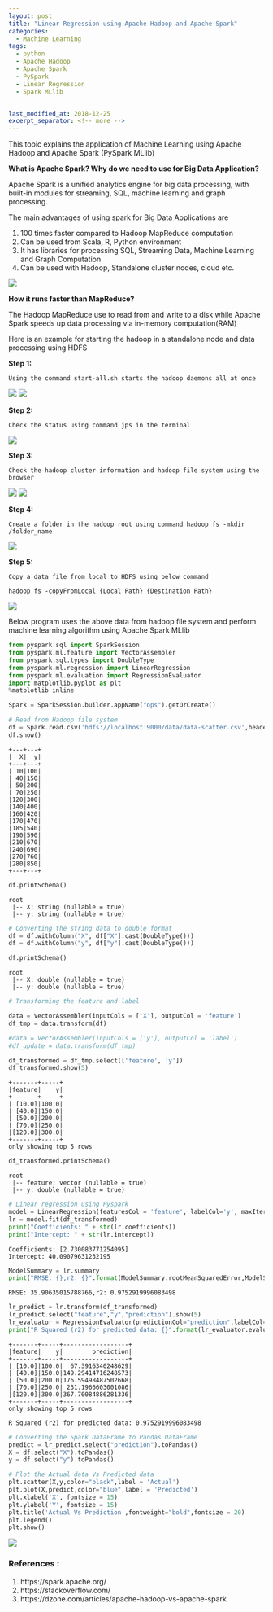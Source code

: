```yaml
---
layout: post
title: "Linear Regression using Apache Hadoop and Apache Spark"
categories:
  - Machine Learning
tags:
  - python
  - Apache Hadoop
  - Apache Spark
  - PySpark
  - Linear Regression
  - Spark MLlib


last_modified_at: 2018-12-25
excerpt_separator: <!-- more -->
---
```


This topic explains the application of Machine Learning using Apache Hadoop and Apache Spark (PySpark MLlib)

<!-- more -->

<b>What is Apache Spark? Why do we need to use for Big Data Application?</b>

Apache Spark is a unified analytics engine for big data processing, with built-in modules for streaming, SQL, machine learning and graph processing.

The main advantages of using spark for Big Data Applications are
<ol>
  <li> 100 times faster compared to Hadoop MapReduce computation </li>
  <li> Can be used from Scala, R, Python environment </li>
  <li> It has libraries for processing SQL, Streaming Data, Machine Learning and Graph Computation </li>
  <li> Can be used with Hadoop, Standalone cluster nodes, cloud etc. </li>
</ol>

<img src="/images/Apache_Spark.png">

<b>How it runs faster than MapReduce?</b>

The Hadoop MapReduce use to read from and write to a disk while Apache Spark speeds up data processing via in-memory computation(RAM)

Here is an example for starting the hadoop in a standalone node and data processing using HDFS

<b>Step 1:</b>

    Using the command start-all.sh starts the hadoop daemons all at once

   <img src="/images/output_16_1.png">
   <img src="/images/output_16_2.png">

<b>Step 2:</b>

    Check the status using command jps in the terminal

   <img src="/images/output_16_3.png">

<b>Step 3:</b>

    Check the hadoop cluster information and hadoop file system using the browser

   <img src="/images/output_16_4.png">
   <img src="/images/output_16_5.png">

<b>Step 4:</b>

    Create a folder in the hadoop root using command hadoop fs -mkdir /folder_name

   <img src="/images/output_16_6.png">

<b>Step 5:</b>

    Copy a data file from local to HDFS using below command

    hadoop fs -copyFromLocal {Local Path} {Destination Path}

   <img src="/images/output_16_7.png">

Below program uses the above data from hadoop file system and perform machine learning algorithm using Apache Spark MLlib

```python
from pyspark.sql import SparkSession
from pyspark.ml.feature import VectorAssembler
from pyspark.sql.types import DoubleType
from pyspark.ml.regression import LinearRegression
from pyspark.ml.evaluation import RegressionEvaluator
import matplotlib.pyplot as plt
%matplotlib inline
```


```python
Spark = SparkSession.builder.appName("ops").getOrCreate()
```


```python
# Read from Hadoop file system
df = Spark.read.csv('hdfs://localhost:9000/data/data-scatter.csv',header = 'TRUE')
df.show()
```

    +---+---+
    |  X|  y|
    +---+---+
    | 10|100|
    | 40|150|
    | 50|200|
    | 70|250|
    |120|300|
    |140|400|
    |160|420|
    |170|470|
    |185|540|
    |190|590|
    |210|670|
    |240|690|
    |270|760|
    |280|850|
    +---+---+




```python
df.printSchema()
```

    root
     |-- X: string (nullable = true)
     |-- y: string (nullable = true)




```python
# Converting the string data to double format
df = df.withColumn("X", df["X"].cast(DoubleType()))
df = df.withColumn("y", df["y"].cast(DoubleType()))
```


```python
df.printSchema()
```

    root
     |-- X: double (nullable = true)
     |-- y: double (nullable = true)




```python
# Transforming the feature and label

data = VectorAssembler(inputCols = ['X'], outputCol = 'feature')
df_tmp = data.transform(df)

#data = VectorAssembler(inputCols = ['y'], outputCol = 'label')
#df_update = data.transform(df_tmp)

df_transformed = df_tmp.select(['feature', 'y'])
df_transformed.show(5)
```

    +-------+-----+
    |feature|    y|
    +-------+-----+
    | [10.0]|100.0|
    | [40.0]|150.0|
    | [50.0]|200.0|
    | [70.0]|250.0|
    |[120.0]|300.0|
    +-------+-----+
    only showing top 5 rows




```python
df_transformed.printSchema()
```

    root
     |-- feature: vector (nullable = true)
     |-- y: double (nullable = true)




```python
# Linear regression using Pyspark
model = LinearRegression(featuresCol = 'feature', labelCol='y', maxIter=10, regParam=0.3, elasticNetParam=0.8)
lr = model.fit(df_transformed)
print("Coefficients: " + str(lr.coefficients))
print("Intercept: " + str(lr.intercept))
```

    Coefficients: [2.730083771254095]
    Intercept: 40.09079631232195



```python
ModelSummary = lr.summary
print("RMSE: {},r2: {}".format(ModelSummary.rootMeanSquaredError,ModelSummary.r2))
```

    RMSE: 35.90635015788766,r2: 0.9752919996083498



```python
lr_predict = lr.transform(df_transformed)
lr_predict.select("feature","y","prediction").show(5)
lr_evaluator = RegressionEvaluator(predictionCol="prediction",labelCol="y",metricName="r2")
print("R Squared (r2) for predicted data: {}".format(lr_evaluator.evaluate(lr_predict)))
```

    +-------+-----+------------------+
    |feature|    y|        prediction|
    +-------+-----+------------------+
    | [10.0]|100.0|  67.3916340248629|
    | [40.0]|150.0|149.29414716248573|
    | [50.0]|200.0|176.59498487502668|
    | [70.0]|250.0| 231.1966603001086|
    |[120.0]|300.0|367.70084886281336|
    +-------+-----+------------------+
    only showing top 5 rows

    R Squared (r2) for predicted data: 0.9752919996083498



```python
# Converting the Spark DataFrame to Pandas DataFrame
predict = lr_predict.select("prediction").toPandas()
X = df.select("X").toPandas()
y = df.select("y").toPandas()
```


```python
# Plot the Actual data Vs Predicted data
plt.scatter(X,y,color="black",label = 'Actual')
plt.plot(X,predict,color="blue",label = 'Predicted')
plt.xlabel('X', fontsize = 15)
plt.ylabel('Y', fontsize = 15)
plt.title('Actual Vs Prediction',fontweight="bold",fontsize = 20)
plt.legend()
plt.show()
```


<img src="/images/output_16_0.png">

### References :
<ol>
  <li> https://spark.apache.org/ </li>
  <li> https://stackoverflow.com/ </li>
  <li> https://dzone.com/articles/apache-hadoop-vs-apache-spark </li>
</ol>
